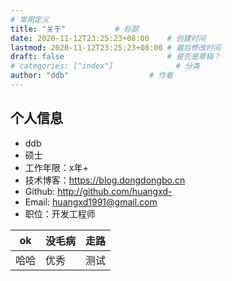 ```yaml
---
# 常用定义
title: "关于"           # 标题
date: 2020-11-12T23:25:23+08:00    # 创建时间
lastmod: 2020-11-12T23:25:23+08:00 # 最后修改时间
draft: false                       # 是否是草稿？
# categories: ["index"]              # 分类
author: "ddb"                  # 作者
---
```


## 个人信息

 - ddb
 - 硕士
 - 工作年限：x年+
 - 技术博客：https://blog.dongdongbo.cn
 - Github: http://github.com/huangxd-
 - Email: huangxd1991@gmail.com
 - 职位：开发工程师

|  ok   |  没毛病  |  走路   |
| --- | --- | --- |
|  哈哈   | 优秀    |    测试 |

